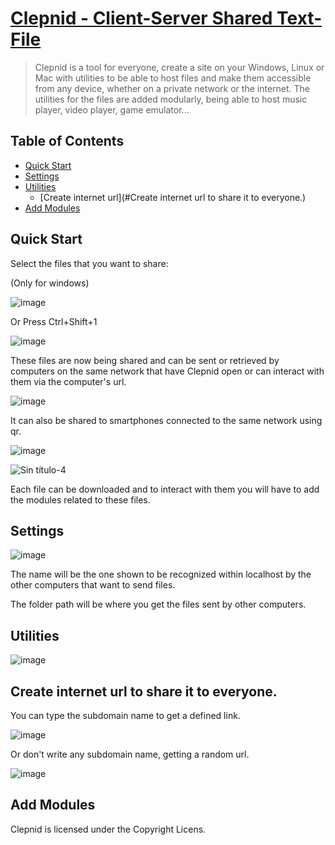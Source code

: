 # [Clepnid - Client-Server Shared Text-File][webpage]

> Clepnid is a tool for everyone, create a site on your Windows, Linux or Mac with utilities to be able to host files and make them accessible from any device, whether on a private network or the internet. The utilities for the files are added modularly, being able to host music player, video player, game emulator...

## Table of Contents

* [Quick Start](#quick-start)
* [Settings](#settings)
* [Utilities](#utilities)
    * [Create internet url](#Create internet url to share it to everyone.)
* [Add Modules](#add-modules)

## Quick Start
 
Select the files that you want to share:

(Only for windows)

![image](https://user-images.githubusercontent.com/66835340/158058628-d97bf6b9-b45c-40e2-a670-89cd6ed00639.png)

Or Press Ctrl+Shift+1

![image](https://user-images.githubusercontent.com/66835340/158058782-7a31ae1e-1480-46d2-b3ec-c2e08a797150.png)

These files are now being shared and can be sent or retrieved by computers on the same network that have Clepnid open or can interact with them via the computer's url.

![image](https://user-images.githubusercontent.com/66835340/158058959-ef693845-1638-4d35-83e7-34aa176c3eaa.png)

It can also be shared to smartphones connected to the same network using qr.

![image](https://user-images.githubusercontent.com/66835340/158059015-f5687592-4fb2-4475-885e-22bd36f3130a.png)

![Sin título-4](https://user-images.githubusercontent.com/66835340/158059432-1e744e48-ded7-4da2-a17b-81eff0cfbed8.jpg)

Each file can be downloaded and to interact with them you will have to add the modules related to these files.

## Settings

![image](https://user-images.githubusercontent.com/66835340/158058344-03af665c-77f7-40ea-8aad-c9975d0e3eb5.png)

The name will be the one shown to be recognized within localhost by the other computers that want to send files.

The folder path will be where you get the files sent by other computers.

## Utilities

![image](https://user-images.githubusercontent.com/66835340/158060363-c36aa763-5251-4126-b4e4-f285e505bc1e.png)

## Create internet url to share it to everyone.

You can type the subdomain name to get a defined link.

![image](https://user-images.githubusercontent.com/66835340/158061452-7f11ca9f-d5b1-4164-97d6-0e79ab4f302a.png)

Or don't write any subdomain name, getting a random url.

![image](https://user-images.githubusercontent.com/66835340/158061597-3b3a9c48-3e5a-4b81-9aa8-7ecffc6345f7.png)


## Add Modules

Clepnid is licensed under the Copyright Licens.

[webpage]: https://clepnid.github.io/
